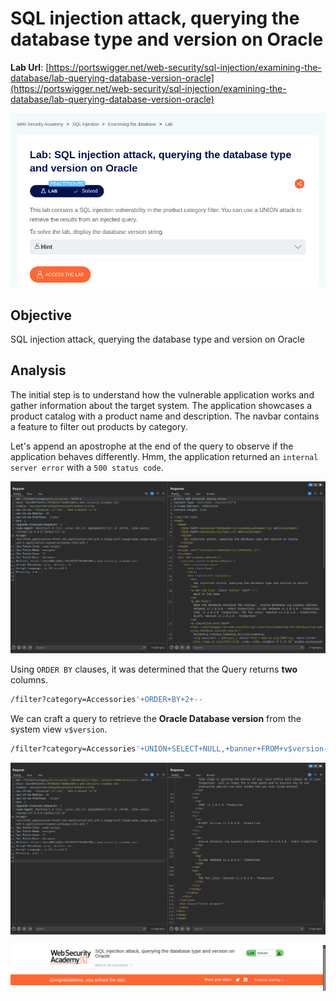 # SQL injection attack, querying the database type and version on Oracle

**Lab Url**: [https://portswigger.net/web-security/sql-injection/examining-the-database/lab-querying-database-version-oracle](https://portswigger.net/web-security/sql-injection/examining-the-database/lab-querying-database-version-oracle)

![Lab Description](img/lab-description.png)

## Objective

SQL injection attack, querying the database type and version on Oracle

## Analysis

The initial step is to understand how the vulnerable application works and gather information about the target system. The application showcases a product catalog with a product name and description. The navbar contains a feature to filter out products by category.

Let's append an apostrophe at the end of the query to observe if the application behaves differently. Hmm, the application returned an `internal server error` with a `500 status code`.

![internal Server Error](img/internal-server-error.png)

Using `ORDER BY` clauses, it was determined that the Query returns **two** columns.

```bash
/filter?category=Accessories'+ORDER+BY+2+--
```

We can craft a query to retrieve the **Oracle Database version** from the system view `v$version`.

```bash
/filter?category=Accessories'+UNION+SELECT+NULL,+banner+FROM+v$version--
```

![Oracle Version](img/oracle-version.png)

![Lab Solved](img/lab-solved.png)
